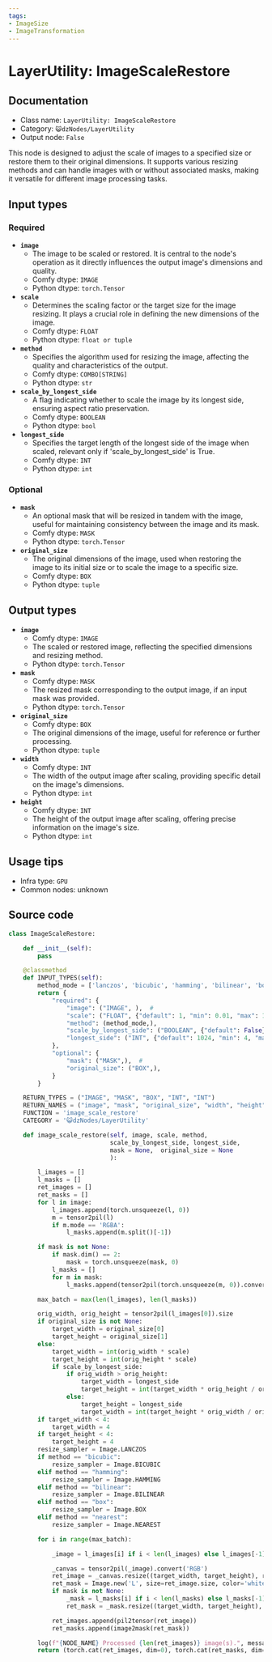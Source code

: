 ```yaml
---
tags:
- ImageSize
- ImageTransformation
---
```


# LayerUtility: ImageScaleRestore
## Documentation
- Class name: `LayerUtility: ImageScaleRestore`
- Category: `😺dzNodes/LayerUtility`
- Output node: `False`

This node is designed to adjust the scale of images to a specified size or restore them to their original dimensions. It supports various resizing methods and can handle images with or without associated masks, making it versatile for different image processing tasks.
## Input types
### Required
- **`image`**
    - The image to be scaled or restored. It is central to the node's operation as it directly influences the output image's dimensions and quality.
    - Comfy dtype: `IMAGE`
    - Python dtype: `torch.Tensor`
- **`scale`**
    - Determines the scaling factor or the target size for the image resizing. It plays a crucial role in defining the new dimensions of the image.
    - Comfy dtype: `FLOAT`
    - Python dtype: `float or tuple`
- **`method`**
    - Specifies the algorithm used for resizing the image, affecting the quality and characteristics of the output.
    - Comfy dtype: `COMBO[STRING]`
    - Python dtype: `str`
- **`scale_by_longest_side`**
    - A flag indicating whether to scale the image by its longest side, ensuring aspect ratio preservation.
    - Comfy dtype: `BOOLEAN`
    - Python dtype: `bool`
- **`longest_side`**
    - Specifies the target length of the longest side of the image when scaled, relevant only if 'scale_by_longest_side' is True.
    - Comfy dtype: `INT`
    - Python dtype: `int`
### Optional
- **`mask`**
    - An optional mask that will be resized in tandem with the image, useful for maintaining consistency between the image and its mask.
    - Comfy dtype: `MASK`
    - Python dtype: `torch.Tensor`
- **`original_size`**
    - The original dimensions of the image, used when restoring the image to its initial size or to scale the image to a specific size.
    - Comfy dtype: `BOX`
    - Python dtype: `tuple`
## Output types
- **`image`**
    - Comfy dtype: `IMAGE`
    - The scaled or restored image, reflecting the specified dimensions and resizing method.
    - Python dtype: `torch.Tensor`
- **`mask`**
    - Comfy dtype: `MASK`
    - The resized mask corresponding to the output image, if an input mask was provided.
    - Python dtype: `torch.Tensor`
- **`original_size`**
    - Comfy dtype: `BOX`
    - The original dimensions of the image, useful for reference or further processing.
    - Python dtype: `tuple`
- **`width`**
    - Comfy dtype: `INT`
    - The width of the output image after scaling, providing specific detail on the image's dimensions.
    - Python dtype: `int`
- **`height`**
    - Comfy dtype: `INT`
    - The height of the output image after scaling, offering precise information on the image's size.
    - Python dtype: `int`
## Usage tips
- Infra type: `GPU`
- Common nodes: unknown


## Source code
```python
class ImageScaleRestore:

    def __init__(self):
        pass

    @classmethod
    def INPUT_TYPES(self):
        method_mode = ['lanczos', 'bicubic', 'hamming', 'bilinear', 'box', 'nearest']
        return {
            "required": {
                "image": ("IMAGE", ),  #
                "scale": ("FLOAT", {"default": 1, "min": 0.01, "max": 100, "step": 0.01}),
                "method": (method_mode,),
                "scale_by_longest_side": ("BOOLEAN", {"default": False}),  # 是否按长边缩放
                "longest_side": ("INT", {"default": 1024, "min": 4, "max": 999999, "step": 1}),
            },
            "optional": {
                "mask": ("MASK",),  #
                "original_size": ("BOX",),
            }
        }

    RETURN_TYPES = ("IMAGE", "MASK", "BOX", "INT", "INT")
    RETURN_NAMES = ("image", "mask", "original_size", "width", "height",)
    FUNCTION = 'image_scale_restore'
    CATEGORY = '😺dzNodes/LayerUtility'

    def image_scale_restore(self, image, scale, method,
                            scale_by_longest_side, longest_side,
                            mask = None,  original_size = None
                            ):

        l_images = []
        l_masks = []
        ret_images = []
        ret_masks = []
        for l in image:
            l_images.append(torch.unsqueeze(l, 0))
            m = tensor2pil(l)
            if m.mode == 'RGBA':
                l_masks.append(m.split()[-1])

        if mask is not None:
            if mask.dim() == 2:
                mask = torch.unsqueeze(mask, 0)
            l_masks = []
            for m in mask:
                l_masks.append(tensor2pil(torch.unsqueeze(m, 0)).convert('L'))

        max_batch = max(len(l_images), len(l_masks))

        orig_width, orig_height = tensor2pil(l_images[0]).size
        if original_size is not None:
            target_width = original_size[0]
            target_height = original_size[1]
        else:
            target_width = int(orig_width * scale)
            target_height = int(orig_height * scale)
            if scale_by_longest_side:
                if orig_width > orig_height:
                    target_width = longest_side
                    target_height = int(target_width * orig_height / orig_width)
                else:
                    target_height = longest_side
                    target_width = int(target_height * orig_width / orig_height)
        if target_width < 4:
            target_width = 4
        if target_height < 4:
            target_height = 4
        resize_sampler = Image.LANCZOS
        if method == "bicubic":
            resize_sampler = Image.BICUBIC
        elif method == "hamming":
            resize_sampler = Image.HAMMING
        elif method == "bilinear":
            resize_sampler = Image.BILINEAR
        elif method == "box":
            resize_sampler = Image.BOX
        elif method == "nearest":
            resize_sampler = Image.NEAREST

        for i in range(max_batch):

            _image = l_images[i] if i < len(l_images) else l_images[-1]

            _canvas = tensor2pil(_image).convert('RGB')
            ret_image = _canvas.resize((target_width, target_height), resize_sampler)
            ret_mask = Image.new('L', size=ret_image.size, color='white')
            if mask is not None:
                _mask = l_masks[i] if i < len(l_masks) else l_masks[-1]
                ret_mask = _mask.resize((target_width, target_height), resize_sampler)

            ret_images.append(pil2tensor(ret_image))
            ret_masks.append(image2mask(ret_mask))

        log(f"{NODE_NAME} Processed {len(ret_images)} image(s).", message_type='finish')
        return (torch.cat(ret_images, dim=0), torch.cat(ret_masks, dim=0), [orig_width, orig_height], target_width, target_height,)

```
